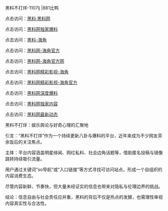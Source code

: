 黑料不打烊-1107lj |881比鸭

点击访问：<a href="https://heiliaolvzlu3.pages.dev">黑料·黑料网</a>

点击访问：<a href="https://heiliaoyvnrda.pages.dev">黑料网独家爆料</a>

点击访问：<a href="https://heiliaokof3cy.pages.dev">黑料-海角</a>

点击访问：<a href="https://heiliao3gvg9.pages.dev">黑料网-海角官方</a>

点击访问：<a href="https://heiliao9wsbg3.pages.dev">黑料网-海角官方网</a>

点击访问：<a href="https://heiliao5s28gk.pages.dev">黑料网精彩影视-海角</a>

点击访问：<a href="https://heiliaoxfe5rb.pages.dev">黑料网精彩影视-海角官方</a>

点击访问：<a href="https://heiliaoryrhyu.pages.dev">黑料网深度爆料</a>

点击访问：<a href="https://heiliaoubleqx.pages.dev">黑料网独家内容</a>

点击访问：<a href="https://heiliaox6jgh3.pages.dev">黑料网最新动态</a>

黑料不打烊：娱乐舆论与好奇心理的汇聚地

引言：“黑料不打烊”作为一个持续更新八卦与爆料的平台，近年来成为不少网友茶余饭后的关注焦点。

主体：平台内容涵盖明星绯闻、网红私料、社会边角话题等，借助匿名投稿与镜像跳转持续吸引流量。

用户通过关键词“so导航”或“入口链接”等方式寻找可访问站点，形成一个自组织的内容消费生态。

尽管内容新鲜、节奏快，但大量未经证实的信息也带来对隐私与伦理边界的挑战。

结论：信息自由与社会责任应并重，黑料的背后不仅是热点的发酵，也需理性审视内容真实性与合法性。
